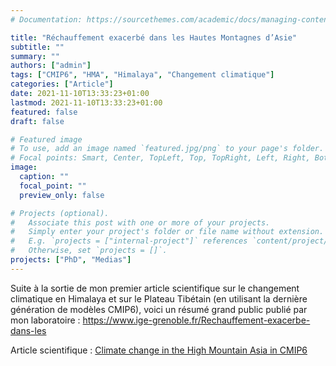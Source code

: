 ```yaml
---
# Documentation: https://sourcethemes.com/academic/docs/managing-content/

title: "Réchauffement exacerbé dans les Hautes Montagnes d’Asie"
subtitle: ""
summary: ""
authors: ["admin"]
tags: ["CMIP6", "HMA", "Himalaya", "Changement climatique"]
categories: ["Article"]
date: 2021-11-10T13:33:23+01:00
lastmod: 2021-11-10T13:33:23+01:00
featured: false
draft: false

# Featured image
# To use, add an image named `featured.jpg/png` to your page's folder.
# Focal points: Smart, Center, TopLeft, Top, TopRight, Left, Right, BottomLeft, Bottom, BottomRight.
image:
  caption: ""
  focal_point: ""
  preview_only: false

# Projects (optional).
#   Associate this post with one or more of your projects.
#   Simply enter your project's folder or file name without extension.
#   E.g. `projects = ["internal-project"]` references `content/project/deep-learning/index.md`.
#   Otherwise, set `projects = []`.
projects: ["PhD", "Medias"]
---
```


Suite à la sortie de mon premier article scientifique sur le changement climatique en Himalaya et sur le Plateau Tibétain (en utilisant la dernière génération de modèles CMIP6), voici un résumé grand public publié par mon laboratoire : https://www.ige-grenoble.fr/Rechauffement-exacerbe-dans-les

Article scientifique : [Climate change in the High Mountain Asia in CMIP6](/publication/phd/climate-change-in-the-high-mountain-asia-in-cmip6/)
